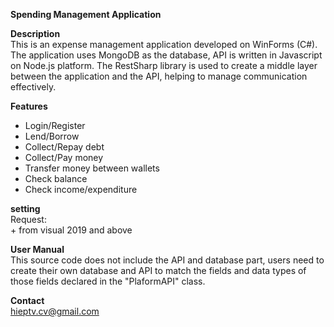 **Spending Management Application**

**Description**  
This is an expense management application developed on WinForms (C#). The application uses MongoDB as the database, API is written in Javascript on Node.js platform. The RestSharp library is used to create a middle layer between the application and the API, helping to manage communication effectively.

**Features**  
- Login/Register
- Lend/Borrow
- Collect/Repay debt
- Collect/Pay money
- Transfer money between wallets
- Check balance
- Check income/expenditure

**setting**  
Request:  
    + from visual 2019 and above

**User Manual**  
This source code does not include the API and database part, users need to create their own database and API to match the fields and data types of those fields declared in the "PlaformAPI" class.

**Contact**  
hieptv.cv@gmail.com

